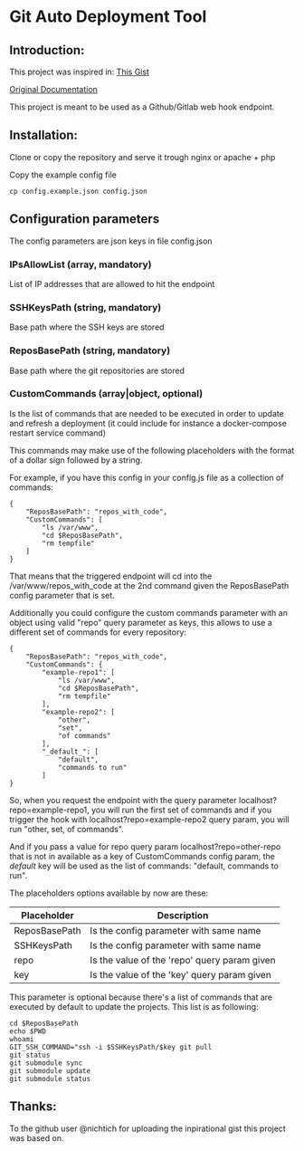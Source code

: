 # Git Auto Deployment Tool

## Introduction:

This project was inspired in: [This Gist](https://gist.github.com/nichtich/5290675)

[Original Documentation](ORIGINAL.md)

This project is meant to be used as a Github/Gitlab web hook endpoint.

## Installation:

Clone or copy the repository and serve it trough nginx or apache + php

Copy the example config file

```
cp config.example.json config.json
```

## Configuration parameters

The config parameters are json keys in file config.json

### IPsAllowList (array, mandatory)

List of IP addresses that are allowed to hit the endpoint

### SSHKeysPath (string, mandatory)

Base path where the SSH keys are stored

### ReposBasePath (string, mandatory)

Base path where the git repositories are stored

### CustomCommands (array|object, optional)

Is the list of commands that are needed to be executed in order to update and refresh a deployment (it could include for instance a docker-compose restart service command)

This commands may make use of the following placeholders with the format of a dollar sign followed by a string.

For example, if you have this config in your config.js file as a collection of commands:

```
{
    "ReposBasePath": "repos_with_code",
    "CustomCommands": [
        "ls /var/www",
        "cd $ReposBasePath",
        "rm tempfile"
    ]
}
```

That means that the triggered endpoint will cd into the /var/www/repos_with_code at the 2nd command given the ReposBasePath config parameter that is set.

Additionally you could configure the custom commands parameter with an object using valid "repo" query parameter as keys, this allows to use a different set of commands for every repository:

```
{
    "ReposBasePath": "repos_with_code",
    "CustomCommands": {
        "example-repo1": [
            "ls /var/www",
            "cd $ReposBasePath",
            "rm tempfile"
        ],
        "example-repo2": [
            "other",
            "set",
            "of commands"
        ],
        "_default_": [
            "default",
            "commands to run"
        ]
}
```
So, when you request the endpoint with the query parameter localhost?repo=example-repo1, you will run the first set of commands and if you trigger the hook with localhost?repo=example-repo2 query param, you will run "other, set, of commands".

And if you pass a value for repo query param localhost?repo=other-repo that is not in available as a key of CustomCommands config param, the _default_ key will be used as the list of commands: "default, commands to run".

The placeholders options available by now are these:


| Placeholder       | Description                                   |
|-------------------|-----------------------------------------------|
| ReposBasePath     | Is the config parameter with same name        |
| SSHKeysPath       | Is the config parameter with same name        |
| repo              | Is the value of the 'repo' query param given  |
| key               | Is the value of the 'key' query param given   |

This parameter is optional because there's a list of commands that are executed by default to update the projects. This list is as following:

```
cd $ReposBasePath
echo $PWD
whoami
GIT_SSH_COMMAND="ssh -i $SSHKeysPath/$key git pull
git status
git submodule sync
git submodule update
git submodule status
```


## Thanks:

To the github user @nichtich for uploading the inpirational gist this project was based on.
